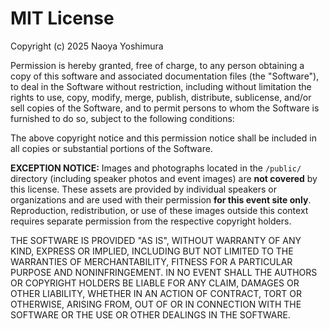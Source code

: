 # MIT License

Copyright (c) 2025 Naoya Yoshimura

Permission is hereby granted, free of charge, to any person obtaining a copy of this software and associated documentation files (the "Software"), to deal in the Software without restriction, including without limitation the rights to use, copy, modify, merge, publish, distribute, sublicense, and/or sell copies of the Software, and to permit persons to whom the Software is furnished to do so, subject to the following conditions:

The above copyright notice and this permission notice shall be included in all copies or substantial portions of the Software.

**EXCEPTION NOTICE:** Images and photographs located in the `/public/` directory (including speaker photos and event images) are **not covered** by this license. These assets are provided by individual speakers or organizations and are used with their permission **for this event site only**. Reproduction, redistribution, or use of these images outside this context requires separate permission from the respective copyright holders.

THE SOFTWARE IS PROVIDED "AS IS", WITHOUT WARRANTY OF ANY KIND, EXPRESS OR IMPLIED, INCLUDING BUT NOT LIMITED TO THE WARRANTIES OF MERCHANTABILITY, FITNESS FOR A PARTICULAR PURPOSE AND NONINFRINGEMENT. IN NO EVENT SHALL THE AUTHORS OR COPYRIGHT HOLDERS BE LIABLE FOR ANY CLAIM, DAMAGES OR OTHER LIABILITY, WHETHER IN AN ACTION OF CONTRACT, TORT OR OTHERWISE, ARISING FROM, OUT OF OR IN CONNECTION WITH THE SOFTWARE OR THE USE OR OTHER DEALINGS IN THE SOFTWARE.
